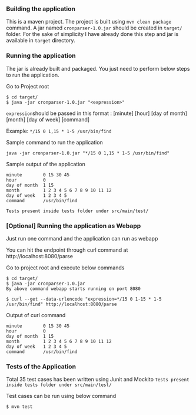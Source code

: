 ### Building the application
This is a maven project. The project is built using `mvn clean package` command. A jar named `cronparser-1.0.jar` should be created in `target/` folder.
For the sake of simplicity I have already done this step and jar is available in `target` directory. 

### Running the application
The jar is already built and packaged. You just need to perform below steps to run the application.

Go to Project root

```
$ cd target/
$ java -jar cronparser-1.0.jar "<expression>"
```

`expression`should be passed in this format : [minute] [hour] [day of month] [month] [day of week] [command]

Example: `*/15 0 1,15 * 1-5 /usr/bin/find`

Sample command to run the application

`java -jar cronparser-1.0.jar "*/15 0 1,15 * 1-5 /usr/bin/find"`


Sample output of the application
```
minute        0 15 30 45
hour          0
day of month  1 15
month         1 2 3 4 5 6 7 8 9 10 11 12
day of week   1 2 3 4 5
command       /usr/bin/find
```
`Tests present inside tests folder under src/main/test/`

### [Optional] Running the application as Webapp

Just run one command and the application can run as webapp

You can hit the endpoint through curl command at http://localhost:8080/parse

Go to project root and execute below commands
```
$ cd target/
$ java -jar cronparser-1.0.jar
By above command webapp starts running on port 8080
```

```
$ curl --get --data-urlencode "expression=*/15 0 1-15 * 1-5 /usr/bin/find" http://localhost:8080/parse
```

Output of curl command

```
minute        0 15 30 45
hour          0
day of month  1 15
month         1 2 3 4 5 6 7 8 9 10 11 12
day of week   1 2 3 4 5
command       /usr/bin/find
```

### Tests of the Application
Total 35 test cases has been written using Junit and Mockito
`Tests present inside tests folder under src/main/test/`

Test cases can be run using below command
```
$ mvn test
```
